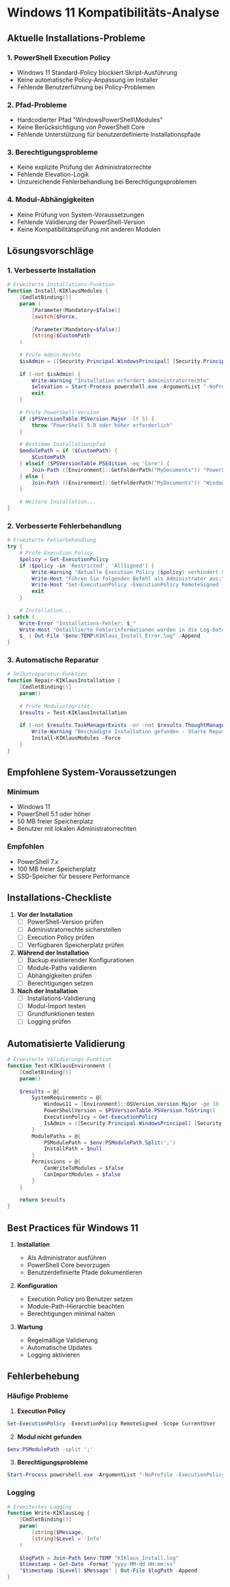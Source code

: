 # Windows 11 Kompatibilitäts-Analyse

## Aktuelle Installations-Probleme

### 1. PowerShell Execution Policy
- Windows 11 Standard-Policy blockiert Skript-Ausführung
- Keine automatische Policy-Anpassung im Installer
- Fehlende Benutzerführung bei Policy-Problemen

### 2. Pfad-Probleme
- Hardcodierter Pfad "WindowsPowerShell\Modules"
- Keine Berücksichtigung von PowerShell Core
- Fehlende Unterstützung für benutzerdefinierte Installationspfade

### 3. Berechtigungsprobleme
- Keine explizite Prüfung der Administratorrechte
- Fehlende Elevation-Logik
- Unzureichende Fehlerbehandlung bei Berechtigungsproblemen

### 4. Modul-Abhängigkeiten
- Keine Prüfung von System-Voraussetzungen
- Fehlende Validierung der PowerShell-Version
- Keine Kompatibilitätsprüfung mit anderen Modulen

## Lösungsvorschläge

### 1. Verbesserte Installation

```powershell
# Erweiterte Installations-Funktion
function Install-KIKlausModules {
    [CmdletBinding()]
    param (
        [Parameter(Mandatory=$false)]
        [switch]$Force,
        
        [Parameter(Mandatory=$false)]
        [string]$CustomPath
    )
    
    # Prüfe Admin-Rechte
    $isAdmin = ([Security.Principal.WindowsPrincipal] [Security.Principal.WindowsIdentity]::GetCurrent()).IsInRole([Security.Principal.WindowsBuiltInRole]::Administrator)
    
    if (-not $isAdmin) {
        Write-Warning "Installation erfordert Administratorrechte"
        $elevation = Start-Process powershell.exe -ArgumentList "-NoProfile -ExecutionPolicy Bypass -File `"$PSCommandPath`"" -Verb RunAs -PassThru
        exit
    }
    
    # Prüfe PowerShell-Version
    if ($PSVersionTable.PSVersion.Major -lt 5) {
        throw "PowerShell 5.0 oder höher erforderlich"
    }
    
    # Bestimme Installationspfad
    $modulePath = if ($CustomPath) {
        $CustomPath
    } elseif ($PSVersionTable.PSEdition -eq 'Core') {
        Join-Path ([Environment]::GetFolderPath("MyDocuments")) "PowerShell\Modules"
    } else {
        Join-Path ([Environment]::GetFolderPath("MyDocuments")) "WindowsPowerShell\Modules"
    }
    
    # Weitere Installation...
}
```

### 2. Verbesserte Fehlerbehandlung

```powershell
# Erweiterte Fehlerbehandlung
try {
    # Prüfe Execution Policy
    $policy = Get-ExecutionPolicy
    if ($policy -in 'Restricted', 'AllSigned') {
        Write-Warning "Aktuelle Execution Policy ($policy) verhindert Skript-Ausführung"
        Write-Host "Führen Sie folgenden Befehl als Administrator aus:"
        Write-Host "Set-ExecutionPolicy -ExecutionPolicy RemoteSigned -Scope CurrentUser"
        exit
    }
    
    # Installation...
} catch {
    Write-Error "Installations-Fehler: $_"
    Write-Host "Detaillierte Fehlerinformationen wurden in die Log-Datei geschrieben"
    $_ | Out-File "$env:TEMP\KIKlaus_Install_Error.log" -Append
}
```

### 3. Automatische Reparatur

```powershell
# Selbstreparatur-Funktion
function Repair-KIKlausInstallation {
    [CmdletBinding()]
    param()
    
    # Prüfe Modulintegrität
    $results = Test-KIKlausInstallation
    
    if (-not $results.TaskManagerExists -or -not $results.ThoughtManagerExists) {
        Write-Warning "Beschädigte Installation gefunden - Starte Reparatur"
        Install-KIKlausModules -Force
    }
}
```

## Empfohlene System-Voraussetzungen

### Minimum
- Windows 11
- PowerShell 5.1 oder höher
- 50 MB freier Speicherplatz
- Benutzer mit lokalen Administratorrechten

### Empfohlen
- PowerShell 7.x
- 100 MB freier Speicherplatz
- SSD-Speicher für bessere Performance

## Installations-Checkliste

1. **Vor der Installation**
   - [ ] PowerShell-Version prüfen
   - [ ] Administratorrechte sicherstellen
   - [ ] Execution Policy prüfen
   - [ ] Verfügbaren Speicherplatz prüfen

2. **Während der Installation**
   - [ ] Backup existierender Konfigurationen
   - [ ] Module-Paths validieren
   - [ ] Abhängigkeiten prüfen
   - [ ] Berechtigungen setzen

3. **Nach der Installation**
   - [ ] Installations-Validierung
   - [ ] Modul-Import testen
   - [ ] Grundfunktionen testen
   - [ ] Logging prüfen

## Automatisierte Validierung

```powershell
# Erweiterte Validierungs-Funktion
function Test-KIKlausEnvironment {
    [CmdletBinding()]
    param()
    
    $results = @{
        SystemRequirements = @{
            Windows11 = [Environment]::OSVersion.Version.Major -ge 10
            PowerShellVersion = $PSVersionTable.PSVersion.ToString()
            ExecutionPolicy = Get-ExecutionPolicy
            IsAdmin = ([Security.Principal.WindowsPrincipal] [Security.Principal.WindowsIdentity]::GetCurrent()).IsInRole([Security.Principal.WindowsBuiltInRole]::Administrator)
        }
        ModulePaths = @{
            PSModulePath = $env:PSModulePath.Split(';')
            InstallPath = $null
        }
        Permissions = @{
            CanWriteToModules = $false
            CanImportModules = $false
        }
    }
    
    return $results
}
```

## Best Practices für Windows 11

1. **Installation**
   - Als Administrator ausführen
   - PowerShell Core bevorzugen
   - Benutzerdefinierte Pfade dokumentieren

2. **Konfiguration**
   - Execution Policy pro Benutzer setzen
   - Module-Path-Hierarchie beachten
   - Berechtigungen minimal halten

3. **Wartung**
   - Regelmäßige Validierung
   - Automatische Updates
   - Logging aktivieren

## Fehlerbehebung

### Häufige Probleme

1. **Execution Policy**
```powershell
Set-ExecutionPolicy -ExecutionPolicy RemoteSigned -Scope CurrentUser
```

2. **Modul nicht gefunden**
```powershell
$env:PSModulePath -split ';'
```

3. **Berechtigungsprobleme**
```powershell
Start-Process powershell.exe -ArgumentList "-NoProfile -ExecutionPolicy Bypass -File `"$PSCommandPath`"" -Verb RunAs
```

### Logging

```powershell
# Erweitertes Logging
function Write-KIKlausLog {
    [CmdletBinding()]
    param(
        [string]$Message,
        [string]$Level = 'Info'
    )
    
    $logPath = Join-Path $env:TEMP "KIKlaus_Install.log"
    $timestamp = Get-Date -Format "yyyy-MM-dd HH:mm:ss"
    "$timestamp [$Level] $Message" | Out-File $logPath -Append
}
